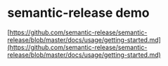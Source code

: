 # semantic-release demo

[https://github.com/semantic-release/semantic-release/blob/master/docs/usage/getting-started.md](https://github.com/semantic-release/semantic-release/blob/master/docs/usage/getting-started.md)
